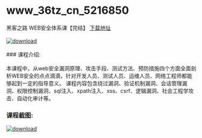 # www_36tz_cn_5216850
黑客之路 WEB安全体系课【完结】
[下载地址](http://www.36tz.cn/article/5216850 "下载地址")
<br/></br>[![download](http://36tz.cn/muke_img/2020_12_2-40-300x186.png "下载地址")](http://www.36tz.cn/article/5216850 "下载地址")
<br/></br>### 课程介绍:<br/></br>本课程中，从web安全漏洞原理、攻击手段、测试方法、预防措施四个方面全面剖析WEB安全的点点滴滴，针对开发人员、测试人员、运维人员、网络工程师都能够起到一定的指导意义。
课程内容包含绕过漏洞、验证机制漏洞、会话管理漏洞、权限控制漏洞、sql注入、xpath注入、xss、csrf、逻辑漏洞、社会工程学攻击、自动化审计等。

### 课程截图:
[![download](http://36tz.cn/muke_img/2020_12_1-42.png "下载地址")](http://www.36tz.cn/article/5216850 "下载地址")
